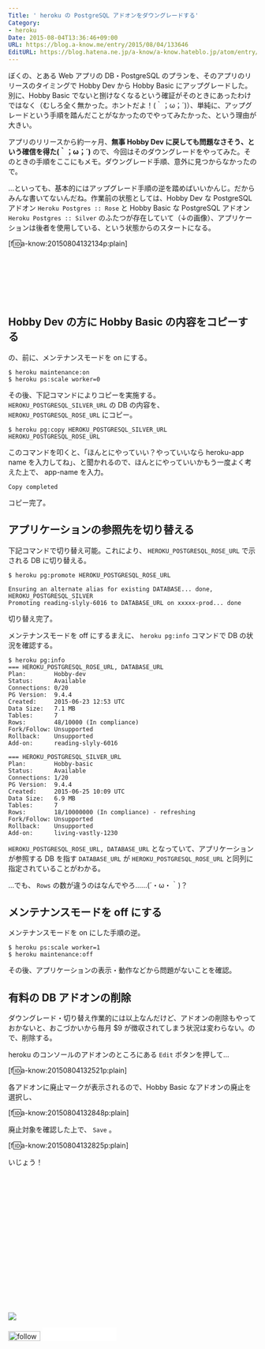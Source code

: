```yaml
---
Title: ' heroku の PostgreSQL アドオンをダウングレードする'
Category:
- heroku
Date: 2015-08-04T13:36:46+09:00
URL: https://blog.a-know.me/entry/2015/08/04/133646
EditURL: https://blog.hatena.ne.jp/a-know/a-know.hateblo.jp/atom/entry/8454420450104465785
---
```


ぼくの、とある Web アプリの DB・PostgreSQL のプランを、そのアプリのリリースのタイミングで Hobby Dev から Hobby Basic にアップグレードした。別に、Hobby Basic でないと捌けなくなるという確証がそのときにあったわけではなく（むしろ全く無かった。ホントだよ！(｀；ω；´)）、単純に、アップグレードという手順を踏んだことがなかったのでやってみたかった、という理由が大きい。


アプリのリリースから約一ヶ月、**無事 Hobby Dev に戻しても問題なさそう、という確信を得た(｀；ω；´)** ので、今回はそのダウングレードをやってみた。そのときの手順をここにもメモ。ダウングレード手順、意外に見つからなかったので。


...といっても、基本的にはアップグレード手順の逆を踏めばいいかんじ。だからみんな書いてないんだね。作業前の状態としては、Hobby Dev な PostgreSQL アドオン `Heroku Postgres :: Rose` と Hobby Basic な PostgreSQL アドオン `Heroku Postgres :: Silver` のふたつが存在していて（↓の画像）、アプリケーションは後者を使用している、という状態からのスタートになる。



[f:id:a-know:20150804132134p:plain]




<!-- more -->

<script async src="//pagead2.googlesyndication.com/pagead/js/adsbygoogle.js"></script>
<!-- article-top -->
<ins class="adsbygoogle"
     style="display:inline-block;width:728px;height:90px"
     data-ad-client="ca-pub-3463034538369189"
     data-ad-slot="8367620130"></ins>
<script>
(adsbygoogle = window.adsbygoogle || []).push({});
</script>



## Hobby Dev の方に Hobby Basic の内容をコピーする

の、前に、メンテナンスモードを on にする。


```
$ heroku maintenance:on
$ heroku ps:scale worker=0
```


その後、下記コマンドによりコピーを実施する。`HEROKU_POSTGRESQL_SILVER_URL` の DB の内容を、 `HEROKU_POSTGRESQL_ROSE_URL` にコピー。



```
$ heroku pg:copy HEROKU_POSTGRESQL_SILVER_URL HEROKU_POSTGRESQL_ROSE_URL
```



このコマンドを叩くと、「ほんとにやっていい？やっていいなら heroku-app name を入力してね」、と聞かれるので、ほんとにやっていいかもう一度よく考えた上で、 app-name を入力。


```
Copy completed
```


コピー完了。



## アプリケーションの参照先を切り替える
下記コマンドで切り替え可能。これにより、 `HEROKU_POSTGRESQL_ROSE_URL` で示される DB に切り替える。


```
$ heroku pg:promote HEROKU_POSTGRESQL_ROSE_URL
```



```
Ensuring an alternate alias for existing DATABASE... done, HEROKU_POSTGRESQL_SILVER
Promoting reading-slyly-6016 to DATABASE_URL on xxxxx-prod... done
```


切り替え完了。


メンテナンスモードを off にするまえに、 `heroku pg:info` コマンドで DB の状況を確認する。


```
$ heroku pg:info
=== HEROKU_POSTGRESQL_ROSE_URL, DATABASE_URL
Plan:        Hobby-dev
Status:      Available
Connections: 0/20
PG Version:  9.4.4
Created:     2015-06-23 12:53 UTC
Data Size:   7.1 MB
Tables:      7
Rows:        48/10000 (In compliance)
Fork/Follow: Unsupported
Rollback:    Unsupported
Add-on:      reading-slyly-6016

=== HEROKU_POSTGRESQL_SILVER_URL
Plan:        Hobby-basic
Status:      Available
Connections: 1/20
PG Version:  9.4.4
Created:     2015-06-25 10:09 UTC
Data Size:   6.9 MB
Tables:      7
Rows:        18/10000000 (In compliance) - refreshing
Fork/Follow: Unsupported
Rollback:    Unsupported
Add-on:      living-vastly-1230
```

`HEROKU_POSTGRESQL_ROSE_URL, DATABASE_URL` となっていて、アプリケーションが参照する DB を指す `DATABASE_URL` が `HEROKU_POSTGRESQL_ROSE_URL` と同列に指定されていることがわかる。


...でも、 `Rows` の数が違うのはなんでやろ......(´・ω・｀)？


## メンテナンスモードを off にする

メンテナンスモードを on にした手順の逆。


```
$ heroku ps:scale worker=1
$ heroku maintenance:off
```

その後、アプリケーションの表示・動作などから問題がないことを確認。


## 有料の DB アドオンの削除
ダウングレード・切り替え作業的には以上なんだけど、アドオンの削除もやっておかないと、おこづかいから毎月 $9 が徴収されてしまう状況は変わらない。ので、削除する。


heroku のコンソールのアドオンのところにある `Edit` ボタンを押して...


[f:id:a-know:20150804132521p:plain]


各アドオンに廃止マークが表示されるので、Hobby Basic なアドオンの廃止を選択し、


[f:id:a-know:20150804132848p:plain]


廃止対象を確認した上で、 `Save` 。


[f:id:a-know:20150804132825p:plain]


いじょう！


<div>
<br>
<script async src="//pagead2.googlesyndication.com/pagead/js/adsbygoogle.js"></script>
<!-- article-bottom2 -->
<ins class="adsbygoogle"
     style="display:inline-block;width:300px;height:250px"
     data-ad-client="ca-pub-3463034538369189"
     data-ad-slot="5274552934"></ins>
<script>
(adsbygoogle = window.adsbygoogle || []).push({});
</script>

<a href="http://bit.ly/grass-graph" target='blank' rel="nofollow"><img src="https://cdn-ak.f.st-hatena.com/images/fotolife/a/a-know/20170405/20170405220342.png"></a>
<br>
</div>

<div>
<a href='http://cloud.feedly.com/#subscription%2Ffeed%2Fhttp%3A%2F%2Fblog.a-know.me%2Ffeed'  target='blank'><img id='feedlyFollow' src='//s3.feedly.com/img/follows/feedly-follow-rectangle-volume-small_2x.png' alt='follow us in feedly' width='65' height='20'></a>



<iframe src="//blog.hatena.ne.jp/a-know/a-know.hateblo.jp/subscribe/iframe" allowtransparency="true" frameborder="0" scrolling="no" width="150" height="28"></iframe>
</div>
